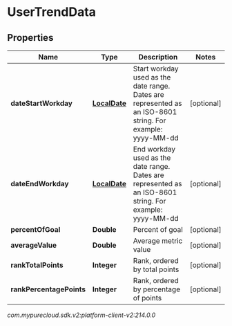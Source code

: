 # UserTrendData


## Properties

| Name | Type | Description | Notes |
| ------------ | ------------- | ------------- | ------------- |
| **dateStartWorkday** | [**LocalDate**](LocalDate) | Start workday used as the date range. Dates are represented as an ISO-8601 string. For example: yyyy-MM-dd |  [optional] |
| **dateEndWorkday** | [**LocalDate**](LocalDate) | End workday used as the date range. Dates are represented as an ISO-8601 string. For example: yyyy-MM-dd |  [optional] |
| **percentOfGoal** | **Double** | Percent of goal |  [optional] |
| **averageValue** | **Double** | Average metric value |  [optional] |
| **rankTotalPoints** | **Integer** | Rank, ordered by total points |  [optional] |
| **rankPercentagePoints** | **Integer** | Rank, ordered by percentage of points |  [optional] |




_com.mypurecloud.sdk.v2:platform-client-v2:214.0.0_
